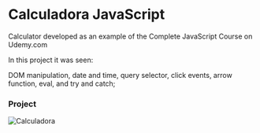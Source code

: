 # Calculadora JavaScript



Calculator developed as an example of the Complete JavaScript Course on Udemy.com

In this project it was seen:

DOM manipulation, date and time, query selector, click events, arrow function, eval, and try and catch;

### Project
![Calculadora](https://firebasestorage.googleapis.com/v0/b/hcode-com-br.appspot.com/o/calculadora-hcode.jpg?alt=media&token=5406aa3f-b965-401c-9b4e-654609c78b33)

